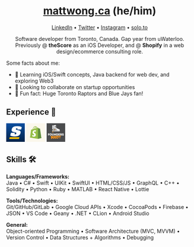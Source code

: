 <h1 align="center"><a href="https://mattwong.ca/">mattwong.ca</a> (he/him)</h1>
<p align="center"><a href="https://www.linkedin.com/in/mattwong-ca/">LinkedIn</a> • <a href="https://twitter.com/mattwong_ca">Twitter</a> • <a href="https://www.instagram.com/mattwong.ca/">Instagram</a> • <a href="https://solo.to/mattwong">solo.to</a></p>
<!--<p align="center">Swift iOS Developer • Android Java Developer • Startups 🚀</p>-->
<p align="center">Software developer from Toronto, Canada. Gap year from uWaterloo. Previously @ <b>theScore</b> as an iOS Developer, and @ <b>Shopify</b> in a web design/ecommerce consulting role.</p>

Some facts about me:
- 📘 Learning iOS/Swift concepts, Java backend for web dev, and exploring Web3
- 🤝 Looking to collaborate on startup opportunities
- 🏀 Fun fact: Huge Toronto Raptors and Blue Jays fan!
<!-- - 🤔 I’m looking for help with ... -->

<h2>Experience 💼</h2>

<img src="https://github.com/MattWong-ca/MattWong-ca/blob/main/theScore.png" width=10% height=10%>  <img src="https://github.com/MattWong-ca/MattWong-ca/blob/main/Shopify.jpeg" width=10% height=10%>  <img src="https://github.com/MattWong-ca/MattWong-ca/blob/main/FoundersBoost.jpeg" width=10% height=10%>

<h2>Skills 🛠</h2>
<b>Languages/Frameworks:</b></br>
Java • C# • Swift • UIKit • SwiftUI • HTML/CSS/JS • GraphQL • C++ • Solidity • Python • Ruby • MATLAB • React Native • Lottie
<p></p>
<b>Tools/Technologies:</b></br>
Git/GitHub/GitLab • Google Cloud APIs • Xcode • CocoaPods • Firebase • JSON • VS Code • Geany • .NET • CLion • Android Studio
<p></p>
<b>General:</b></br>
Object-oriented Programming • Software Architecture (MVC, MVVM) • Version Control • Data Structures + Algorithms • Debugging
